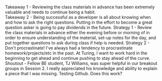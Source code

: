 Takeaway 1 - Reviewing the class materials in advance has been extremely valuable and needs to continue being a habit.  
Takeaway 2 - Being successful as a developer is all about knowing when and how to ask the right questions. Putting in the effort to become a great question asker is going to pay dividends in the future.
Strategy 1 - Review the class materials in advance either the evening before or morning of in order to ensure understanding of the material, set-up notes for the day, and put together questions to ask during class if help is needed.
Strategy 2 - Don't procrastinate! I've always had a tendency to procrastinate homework/projects/etc in the past. At Turing, I want to work hard in the beginning to get ahead and continue pushing to stay ahead of the curve.
Shoutout - Fellow BE student, TJ Williams, was super helpful in our breakout groups in Session 2. I really appreciated his knowledge and ability to explain a piece that I was missing.
Testing Github. Does this work? 
